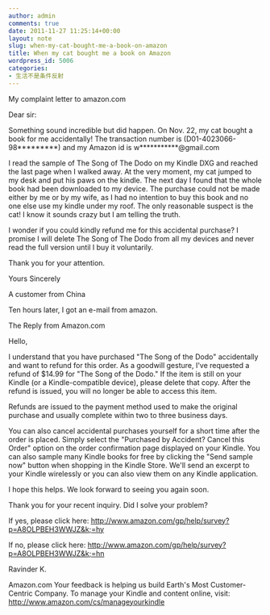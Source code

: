 ```yaml
---
author: admin
comments: true
date: 2011-11-27 11:25:14+00:00
layout: note
slug: when-my-cat-bought-me-a-book-on-amazon
title: When my cat bought me a book on Amazon
wordpress_id: 5006
categories:
- 生活不是条件反射
---
```


My complaint letter to amazon.com

Dear sir:

Something sound incredible but did happen. On Nov. 22, my cat bought a book for me accidentally! The transaction number is (D01-4023066-98*********) and my Amazon id is w***********@gmail.com

I read the sample of The Song of The Dodo on my Kindle DXG and reached the last page when I walked away. At the very moment, my cat jumped to my desk and put his paws on the kindle. The next day I found that the whole book had been downloaded to my device. The purchase could not be made either by me or by my wife, as I had no intention to buy this book and no one else use my kindle under my roof. The only reasonable suspect is the cat! I know it sounds crazy but I am telling the truth.

I wonder if you could kindly refund me for this accidental purchase? I promise I will delete The Song of The Dodo from all my devices and never read the full version until I buy it voluntarily.

Thank you for your attention.

Yours Sincerely

A customer from China

Ten hours later, I got an e-mail from amazon.

The Reply from Amazon.com

Hello,

I understand that you have purchased "The Song of the Dodo" accidentally and want to refund for this order. As a goodwill gesture, I've requested a refund of $14.99 for "The Song of the Dodo." If the item is still on your Kindle (or a Kindle-compatible device), please delete that copy. After the refund is issued, you will no longer be able to access this item.

Refunds are issued to the payment method used to make the original purchase and usually complete within two to three business days.

You can also cancel accidental purchases yourself for a short time after the order is placed. Simply select the "Purchased by Accident? Cancel this Order" option on the order confirmation page displayed on your Kindle. You can also sample many Kindle books for free by clicking the "Send sample now" button when shopping in the Kindle Store. We'll send an excerpt to your Kindle wirelessly or you can also view them on any Kindle application.

I hope this helps. We look forward to seeing you again soon.

Thank you for your recent inquiry. Did I solve your problem?

If yes, please click here:
http://www.amazon.com/gp/help/survey?p=A8OLPBEH3WWJZ&k;=hy

If no, please click here:
http://www.amazon.com/gp/help/survey?p=A8OLPBEH3WWJZ&k;=hn



Ravinder K.

Amazon.com
Your feedback is helping us build Earth's Most Customer-Centric Company.
To manage your Kindle and content online, visit:
http://www.amazon.com/cs/manageyourkindle
